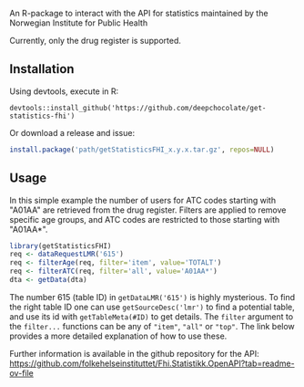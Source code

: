 An R-package to interact with the API for statistics maintained by the Norwegian Institute for Public Health

Currently, only the drug register is supported.

## Installation
Using devtools, execute in R:
```
devtools::install_github('https://github.com/deepchocolate/get-statistics-fhi')
```

Or download a release and issue:
```R
install.package('path/getStatisticsFHI_x.y.x.tar.gz', repos=NULL)
```

## Usage
In this simple example the number of users for ATC codes starting
with "A01AA" are retrieved from the drug register. Filters are applied to remove
specific age groups, and ATC codes are restricted to those starting with "A01AA*".
```R
library(getStatisticsFHI)
req <- dataRequestLMR('615')
req <- filterAge(req, filter='item', value='TOTALT')
req <- filterATC(req, filter='all', value='A01AA*')
dta <- getData(dta)
```

The number 615 (table ID) in `getDataLMR('615')` is highly mysterious. To find the right table
ID one can use `getSourceDesc('lmr')` to find a potential table, and use its id
with `getTableMeta(#ID)` to get details. The `filter` argument to the `filter...` functions
can be any of `"item"`, `"all"` or `"top"`. The link below provides a more detailed
explanation of how to use these.

Further information is available in the github repository for the API:
https://github.com/folkehelseinstituttet/Fhi.Statistikk.OpenAPI?tab=readme-ov-file
